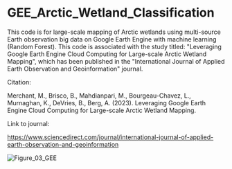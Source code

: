 # GEE_Arctic_Wetland_Classification

This code is for large-scale mapping of Arctic wetlands using multi-source Earth observation big data on Google Earth Engine with machine learning (Random Forest). This code is associated with the study titled: "Leveraging Google Earth Engine Cloud Computing for Large-scale Arctic Wetland Mapping", which has been published in the "International Journal of Applied Earth Observation and Geoinformation" journal. 

Citation:

Merchant, M., Brisco, B., Mahdianpari, M., Bourgeau-Chavez, L., Murnaghan, K., DeVries, B., Berg, A. (2023). Leveraging Google Earth Engine Cloud Computing for Large-scale Arctic Wetland Mapping.

Link to journal:

https://www.sciencedirect.com/journal/international-journal-of-applied-earth-observation-and-geoinformation

![Figure_03_GEE](https://github.com/RemoteSenseiMichael/GEE_Arctic_Wetland_Classification/assets/83989128/e51caae3-3964-4351-af55-89dec4442df8)
